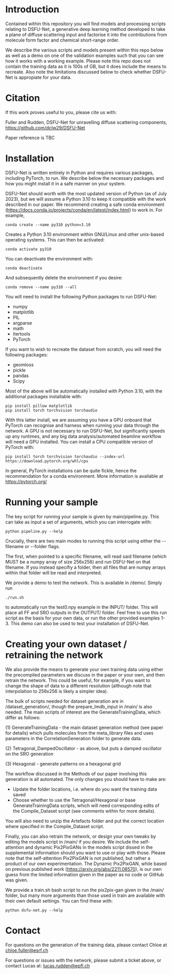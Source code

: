 # Introduction

Contained within this repository you will find models and processing scripts relating to DSFU-Net, a generative deep learning method developed to take a plane of diffuse scattering input and factorise it into the contributions from molecule form factor and chemical short-range order.

We describe the various scripts and models present within this repo below as well as a demo on one of the validation examples such that you can see how it works with a working example. Please note this repo does not contain the training data as it is 100s of GB, but it does include the means to recreate. Also note the limitations discussed below to check whether DSFU-Net is appropiate for your data.

# Citation

If this work proves useful to you, please cite us with:

Fuller and Rudden, DSFU-Net for unravelling diffuse scattering components, https://github.com/dclw29/DSFU-Net

Paper reference is TBC

# Installation

DSFU-Net is written entirely in Python and requires various packages, including PyTorch, to run. We describe below the necessary packages and how you might install it in a safe manner on your system.

DSFU-Net should worth with the most updated version of Python (as of July 2023), but we will assume a Python 3.10 to keep it compatible with the work described in our paper. We recommend creating a safe conda environment (https://docs.conda.io/projects/conda/en/latest/index.html) to work in. For example,

```
conda create --name py310 python=3.10
```

Creates a Python 3.10 environment within GNU/Linux and other unix-based operating systems. This can then be activated:

```
conda activate py310
```

You can deactivate the environment with:

```
conda deactivate
```

And subsequently delete the environment if you desire:

```
conda remove --name py310 --all
```

You will need to install the following Python packages to run DSFU-Net:

- numpy
- matplotlib
- PIL
- argparse
- math
- itertools
- PyTorch

If you want to wish to recreate the dataset from scratch, you will need the following packages:

- geomloss
- pickle
- pandas
- Scipy

Most of the above will be automatically installed with Python 3.10, with the additional packages installable with:

```
pip install pillow matplotlib
pip install torch torchvision torchaudio
```

With this latter install, we are assuming you have a GPU onboard that PyTorch can recognise and harness when running your data through the network. A GPU is not necessary to run DSFU-Net, but significantly speeds up any runtimes, and any big data analysis/automated beamline workflow will need a GPU installed. You can install a CPU compatible version of PyTorch with:

```
pip install torch torchvision torchaudio --index-url https://download.pytorch.org/whl/cpu
```

In general, PyTorch installations can be quite fickle, hence the recommendation for a conda environment. More information is available at https://pytorch.org/

# Running your sample

The key script for running your sample is given by main/pipeline.py. This can take as input a set of arguments, which you can interrogate with:

```
python pipeline.py --help
```
 
Crucially, there are two main modes to running this script using either the --filename or --folder flags. 

The first, when pointed to a specific filename, will read said filename (which MUST be a numpy array of size 256x256) and run DSFU-Net on that filename. If you instead specifiy a folder, then all files that are numpy arrays within that folder will be read and interpreted.

We provide a demo to test the network. This is available in /demo/. Simply run 

```
./run.sh
```

to automatically run the test0.npy example in the INPUT/ folder. This will place all FF and SRO outputs in the OUTPUT/ folder. Feel free to use this run script as the basis for your own data, or run the other provided examples 1-3. This demo can also be used to test your installation of DSFU-Net.

# Creating your own dataset / retraining the network

We also provide the means to generate your own training data using either the precompiled parameters we discuss in the paper or your own, and then retrain the network. This could be useful, for example, if you want to change the shape of data to a different resolution (although note that interpolation to 256x256 is likely a simpler idea).

The bulk of scripts needed for dataset generation are in /dataset_generation/, though the prepare_lmdb_input in /main/ is also needed. The main scripts of interest are the GenerateTrainingData, which differ as follows:

(1) GenerateTrainingData - the main dataset generation method (see paper for details) which pulls molecules from the meta_library files and uses parameters in the CorrelationGeneration folder to generate data. 

(2) Tetragonal_DampedOscillator - as above, but puts a damped oscillator on the SRO generation

(3) Hexagonal - generate patterns on a hexagonal grid

The workflow discussed in the Methods of our paper involving this generation is all automated. The only changes you should have to make are:

- Update the folder locations, i.e. where do you want the training data saved
- Choose whether to use the Tetragonal/Hexagonal or base GenerateTrainingData scripts, which will need corresponding edits of the Compile_Dataset script (see comments within for more details). 

You will also need to unzip the Artefacts folder and put the correct location where specified in the Compile_Dataset script.

Finally, you can also retrain the network, or design your own tweaks by editing the models script in /main/ if you desire. We include the self-attention and dynamic Pix2PixGANs in the models script dissed in the supplemental information should you want to use or play with those. Please note that the self-attention Pix2PixGAN is not published, but rather a product of our own experimentation. The Dynamic Pix2PixGAN, while based on previous published work (https://arxiv.org/abs/2211.08570), is our own guess from the limited information given in the paper as no code or GitHub was given. 

We provide a train.sh bash script to run the pix2pix-gan given in the /main/ folder, but many more arguments than those used in train are available with their own default settings. You can find these with:

```
python dsfu-net.py --help
```

# Contact

For questions on the generation of the training data, please contact Chloe at chloe.fuller@esrf.ch

For questions or issues with the network, please submit a ticket above, or contact Lucas at: lucas.rudden@epfl.ch

